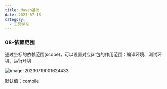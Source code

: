 ```yaml
---
title: Maven基础
date: 2023-07-18
category:
  - 工具学习
---
```


### 08-依赖范围

通过坐标的依赖范围(scope)，可以设置对应jar包的作用范围：编译环境、测试环境、运行环境

![image-20230719001624433](http://www.iocaop.com/images/2023-07/202307190016475.png)

默认值：compile